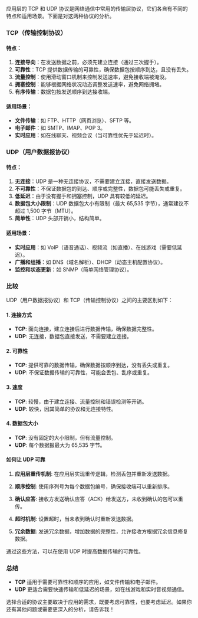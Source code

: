 应用层的 TCP 和 UDP 协议是网络通信中常用的传输层协议，它们各自有不同的特点和适用场景。下面是对这两种协议的分析。

### TCP（传输控制协议）

#### 特点：
1. **连接导向**：在发送数据之前，必须先建立连接（通过三次握手）。
2. **可靠性**：TCP 提供数据传输的可靠性，确保数据包按顺序到达，且没有丢失。
3. **流量控制**：使用滑动窗口机制来控制发送速率，避免接收端被淹没。
4. **拥塞控制**：能够根据网络状况动态调整发送速率，避免网络拥堵。
5. **有序传输**：数据包按发送顺序到达接收端。

#### 适用场景：
- **文件传输**：如 FTP、HTTP（网页浏览）、SFTP 等。
- **电子邮件**：如 SMTP、IMAP、POP 3。
- **实时应用**：如在线聊天、视频会议（当可靠性优先于延迟时）。

### UDP（用户数据报协议）

#### 特点：
1. **无连接**：UDP 是一种无连接协议，不需要建立连接，直接发送数据。
2. **不可靠性**：不保证数据包的到达、顺序或完整性，数据包可能丢失或重复。
3. **低延迟**：由于没有握手和拥塞控制，UDP 具有较低的延迟。
4. **数据包大小限制**：UDP 数据包大小有限制（最大 65,535 字节），通常建议不超过 1,500 字节（MTU）。
5. **简单性**：UDP 头部开销小，结构简单。

#### 适用场景：
- **实时应用**：如 VoIP（语音通话）、视频流（如直播）、在线游戏（需要低延迟）。
- **广播和组播**：如 DNS（域名解析）、DHCP（动态主机配置协议）。
- **监控和状态更新**：如 SNMP（简单网络管理协议）。



### 比较
UDP（用户数据报协议）和 TCP（传输控制协议）之间的主要区别如下：

#### 1. 连接方式
- **TCP**: 面向连接，建立连接后进行数据传输，确保数据完整性。
- **UDP**: 无连接，数据包直接发送，不需要建立连接。

#### 2. 可靠性
- **TCP**: 提供可靠的数据传输，确保数据按顺序到达，没有丢失或重复。
- **UDP**: 不保证数据传输的可靠性，可能会丢包、乱序或重复。

#### 3. 速度
- **TCP**: 较慢，由于建立连接、流量控制和错误检测等开销。
- **UDP**: 较快，因其简单的协议和无连接特性。

#### 4. 数据包大小
- **TCP**: 没有固定的大小限制，但有流量控制。
- **UDP**: 每个数据报最大为 65,535 字节。

#### 如何让 UDP 可靠

1. **应用层重传机制**: 在应用层实现重传逻辑，检测丢包并重新发送数据。

2. **顺序控制**: 使用序列号为每个数据包编号，确保接收端可以重新排序。

3. **确认应答**: 接收方发送确认应答（ACK）给发送方，未收到确认的包可以重传。

4. **超时机制**: 设置超时，当未收到确认时重新发送数据。

5. **冗余数据**: 发送冗余数据，增加数据的完整性，允许接收方根据冗余信息修复数据。

通过这些方法，可以在使用 UDP 时提高数据传输的可靠性。

### 总结
- **TCP** 适用于需要可靠性和顺序的应用，如文件传输和电子邮件。
- **UDP** 更适合需要快速传输和低延迟的场景，如在线游戏和实时音视频通信。

选择合适的协议主要取决于应用的需求，既要考虑可靠性，也要考虑延迟。如果你还有其他问题或需要更深入的分析，请告诉我！
